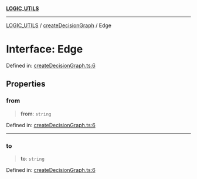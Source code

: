 [**LOGIC_UTILS**](../../README.md)

***

[LOGIC_UTILS](../../README.md) / [createDecisionGraph](../README.md) / Edge

# Interface: Edge

Defined in: [createDecisionGraph.ts:6](https://github.com/dailker/everyutil/blob/0531b9744e97cf76b2fb0fb9c6a72c61ec9e2b23/src/logic/createDecisionGraph.ts#L6)

## Properties

### from

> **from**: `string`

Defined in: [createDecisionGraph.ts:6](https://github.com/dailker/everyutil/blob/0531b9744e97cf76b2fb0fb9c6a72c61ec9e2b23/src/logic/createDecisionGraph.ts#L6)

***

### to

> **to**: `string`

Defined in: [createDecisionGraph.ts:6](https://github.com/dailker/everyutil/blob/0531b9744e97cf76b2fb0fb9c6a72c61ec9e2b23/src/logic/createDecisionGraph.ts#L6)
